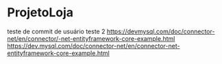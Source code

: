 # ProjetoLoja
teste de commit de usuário teste 2
https://devmysql.com/doc/connector-net/en/connector/-net-entityframework-core-example.html
https://dev.mysql.com/doc/connector-net/en/connector-net-entityframework-core-example.html

